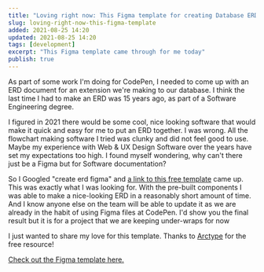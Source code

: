 ```yaml
---
title: "Loving right now: This Figma template for creating Database ERDs"
slug: loving-right-now-this-figma-template
added: 2021-08-25 14:20
updated: 2021-08-25 14:20
tags: [development]
excerpt: "This Figma template came through for me today"
publish: true
---
```


As part of some work I'm doing for CodePen, I needed to come up with an ERD document for an extension we're making to our database. I think the last time I had to make an ERD was 15 years ago, as part of a Software Engineering degree.

I figured in 2021 there would be some cool, nice looking software that would make it quick and easy for me to put an ERD together. I was wrong. All the flowchart making software I tried was clunky and did not feel good to use. Maybe my experience with Web & UX Design Software over the years have set my expectations too high. I found myself wondering, why can't there just be a Figma but for Software documentation?

So I Googled "create erd figma" and [a link to this free template](https://arctype.com/blog/erd-builder/) came up. This was exactly what I was looking for. With the pre-built components I was able to make a nice-looking ERD in a reasonably short amount of time. And I know anyone else on the team will be able to update it as we are already in the habit of using Figma files at CodePen. I'd show you the final result but it is for a project that we are keeping under-wraps for now  

I just wanted to share my love for this template. Thanks to [Arctype](https://arctype.com/) for the free resource!

[Check out the Figma template here.](https://arctype.com/blog/erd-builder/)
